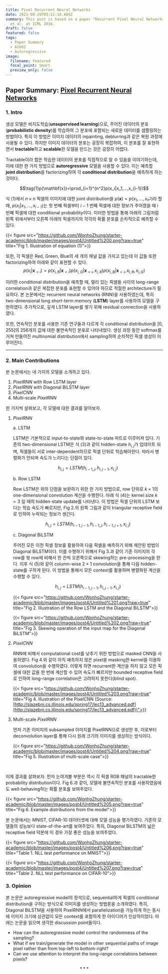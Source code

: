 ```yaml
---
title: Pixel Recurrent Neural Networks
date: 2021-09-29T03:21:10.609Z
summary: This post is based on a paper "Recurrent Pixel Neural Networks" by Oord
  et al. at ICML 2016.
draft: false
featured: false
tags:
  - Paper Summary
  - AI602
  - Autoregressive
image:
  filename: featured
  focal_point: Smart
  preview_only: false
---
```

## Paper Summary: [Pixel Recurrent Neural Networks](http://proceedings.mlr.press/v48/oord16.pdf)

### 1. Intro

 생성 모델은 비지도학습(**unsupervised learning**)으로, 주어진 데이터의 분포(**probabilistic density**)를 학습하여 그 분포에 포함되는 새로운 데이터를 샘플링하는 방법이다. 특히 이 방법은 이미지 데이터의 inpainting, deblurring과 같은 복원 과정에 사용될 수 있다. 하지만 이미지 데이터의 분포는 굉장히 복잡하여, 이 분포를 잘 표현하면서 **tractable**하고 **scalable**한 모델을 만드는 것은 굉장히 어렵다. 
    
 Tractable이라 함은 학습한 데이터의 분포를 직접적으로 알 수 있음을 이야기하는데, 이에 대한 한 가지 방법으로 **autoregressive** 모델을 사용할 수 있다. 이는 예측할 **joint distribution**을 factorizing하여 각 **conditional distribution**을 예측하게 하는 것이다. 
    
 $$\tag{1}p(\mathbf{x})=\prod_{i=1}^{n^2}p(x_i|x_1,...,x_{i-1})$$
    
 식 (1)에서 $n\times n$ 픽셀의 이미지에 대한 joint distribution을 $p(\mathbf{x})=p(x_1,...,x_{n^2})$라 할 때, $p(x_i|x_1,...,x_{i-1})$는 첫 번째 픽셀부터 $i-1$ 번째 픽셀에 대한 정보가 주어졌을 때 $i$ 번째 픽셀에 대한 conditional probability이다. 이러한 방법을 통해 아래의 그림처럼 왼쪽 위에서부터 오른쪽 아래의 픽셀까지의 각각의 확률 분포를 순차적으로 예측할 수 있다. 
    
 {{< figure src="https://github.com/WonhoZhung/starter-academic/blob/master/images/post4/Untitled%200.png?raw=true" title="Fig 1. Illustration of equation (1)">}}  
    
 또한, 각 픽셀은 Red, Green, Blue의 세 개의 채널 값을 가지고 있는데 이 값들 또한 factorizing하여 아래와 같이 표현할 수 있다.
        $$\tag{2}p(x_i|\mathbf{x}_{<i})=p(x_{i,R}|\mathbf{x}_{<i})p(x_{i,G}|\mathbf{x}_{<i},x_{i,R})p(x_{i,B}|\mathbf{x}_{<i},x_{i,R},x_{i,G})$$
    
 이러한 conditional distribution을 예측할 때, 멀리 있는 픽셀들 사이의 long-range correlation과 같은 복잡한 분포를 표현할 수 있어야 하므로 적절한 architecture가 필요하다. 본 논문에서는 recurrent neural networks (RNN)을 사용하였는데, 특히 two-dimensional long short-term memory (**LSTM**) layer를 사용하여 모델을 구현하였다. 추가적으로, 깊게 LSTM layer를 쌓기 위해 residual connection을 사용하였다.
    
 또한, 연속적인 분포를 사용한 기존 연구들과 다르게 각 conditional distribution을 [0, 255]의 256개의 값에 대한 불연속적인 분포로 나타내었다. 생성 과정 동안 softmax를 거쳐 만들어진 multinomial distribution에서 sampling하여 순차적인 픽셀 생성이 이루어진다.
    

---                       

### 2. Main Contributions

본 논문에서는 네 가지의 모델을 소개하고 있다.
    
 1. *PixelRNN* with Row LSTM layer
 2. *PixelRNN* with Diagonal BiLSTM layer
 3. *PixelCNN*
 4. Multi-scale *PixelRNN*
    
 한 가지씩 살펴보고, 각 모델에 대한 결과를 알아보자.
    
1. *PixelRNN*
  
   a. LSTM
        
      LSTM은 기본적으로 input-to-state와 state-to-state 파트로 이루어져 있다. 기존의 two-dimensional LSTM은 식 (3)과 같이 hidden-state $h_{i,j}$가 업데이트 되며, 픽셀들이 서로 inter-dependent하므로 픽셀 단위로 학습해야한다. 따라서 병렬화가 안되며 속도가 느리다는 단점이 있다.
        
      $$\tag{3} h_{i,j}=LSTM(h_{i-1,j},h_{i,j-1},x_{i,j})$$
        
    b. Row LSTM
        
      Row LSTM은 위의 단점을 보완하기 위한 한 가지 방법으로, row 단위로 $k\times 1$의 one-dimensional convolution 계산을 수행한다. 아래 식 (4)는 kernel size $k=3$ 일 때의 hidden-state update를 나타낸다. 이 방법은 픽셀 단위의 LSTM 보다는 학습 속도가 빠르지만, Fig 2.의 왼쪽 그림과 같이 triangular receptive field로 인하여 누락되는 정보가 생긴다.
        
      $$\tag{4} h_{i,j}=LSTM(h_{i-1,j-1},h_{i-1,j},h_{i-1,j+1},x_{i,j})$$
        
    c. Diagonal BiLSTM
        
      주어진 모든 이전 픽셀 정보를 활용하여 다음 픽셀을 예측하기 위해 제안된 방법이 Diagonal BiLSTM이다. 이를 수행하기 위해서 Fig 3.과 같이 기존 이미지의 각 row를 윗 row에 비해서 한 칸씩 오른쪽으로 skewing하는 pre-processing을 한다. 이후 식 (5)와 같이 column-wise $2\times 1$ convolution을 통해 다음 hidden-state를 구하게 된다. 이 방법을 통해서 모든 context를 활용하며 병렬화된 계산을 수행할 수 있다.
        
      $$\tag{5}h_{i,j}=LSTM(h_{i-1,j-1},h_{i,j-1},x_{i,j})$$
        
      {{< figure src="https://github.com/WonhoZhung/starter-academic/blob/master/images/post4/Untitled%201.png?raw=true" title="Fig 2. Illustration of the Row LSTM and the Diagonal BiLSTM">}} 
        
      {{< figure src="https://github.com/WonhoZhung/starter-academic/blob/master/images/post4/Untitled%202.png?raw=true" title="Fig 3. Skewing operation of the input map for the Diagonal BiLSTM">}} 
        
2. *PixelCNN*
    
    RNN에 비해서 computational cost를 낮추기 위한 방법으로 masked CNN을 사용하였다. Fig 4.와 같이 아직 예측하지 않은 pixel을 masking한 kernel을 이용하여 convolution을 수행하였다. 이렇게 하면 recurrent한 계산을 하지 않고 모든 픽셀에 대한 값을 한 번에 계산할 수 있어 속도가 빠르지만 bounded receptive field로 인하여 long-range correlation은 고려하지 못한다(blind spot). 
    
    {{< figure src="https://github.com/WonhoZhung/starter-academic/blob/master/images/post4/Untitled%203.png?raw=true" title="Fig 4. Illustration of the PixelCNN (Source: [http://slazebni.cs.illinois.edu/spring17/lec13_advanced.pdf](http://slazebni.cs.illinois.edu/spring17/lec13_advanced.pdf))">}} 
    
3. Multi-scale *PixelRNN*
    
    먼저 기존 이미지의 subsampled 이미지를 PixelRNN으로 생성한 후, 이로부터 deconvolution layer를 통해 다시 원래 크기의 이미지를 생성하는 방식이다. 
    
    {{< figure src="https://github.com/WonhoZhung/starter-academic/blob/master/images/post4/Untitled%204.png?raw=true" title="Fig 5. Illustration of multi-scale case">}}
    
<br>

이제 결과를 살펴보자. 먼저 눈여겨볼 부분은 역시 각 픽셀 RGB 채널의 tractable한 probability distribution이다. Fig 6.과 같이, 모델에 불연속적인 분포를 사용하였음에도 well-behaving하는 확률 분포를 보여주었다.

{{< figure src="https://github.com/WonhoZhung/starter-academic/blob/master/images/post4/Untitled%205.png?raw=true" title="Fig 6. Example distributions from the model">}}

본 논문에서는 MNIST, CIFAR-10 데이터셋에 대해 모델 성능을 평가하였다. 기존의 모델들의 성능보다 state-of-the-art를 보여주었다. 특히, Diagonal BiLSTM의 넓은 receptive field 덕분에 이 경우 가장 좋은 성능을 보여주었다.

{{< figure src="https://github.com/WonhoZhung/starter-academic/blob/master/images/post4/Untitled%206.png?raw=true" title="Table 1. NLL test performance on MNIST">}}

{{< figure src="https://github.com/WonhoZhung/starter-academic/blob/master/images/post4/Untitled%207.png?raw=true" title="Table 2. NLL test performance on CIFAR-10">}}

### 3. Opinion

본 논문은 autoregressive model의 정석으로, sequential하게 픽셀의 conditional distribution을 구하는 방식으로 이미지를 생성하는 방법론을 소개하였다. 특히, Diagonal BiLSTM을 사용하여 PixelRNN에서 parallelization을 가능하게 하는 동시에 이미지 크기에 상관없이 모든 context를 포함하게 한 아이디어가 인상적이었다. 아래는 논문을 읽으며 생각한 discussion point들이다.
    
- How can the autoregressive model control the randomness of the sampling?
- What if we train/generate the model in other sequential paths of image pixel rather than from top-left to bottom-right?
- Can we use attention to interpret the long-range correlations between pixels?

$$***$$